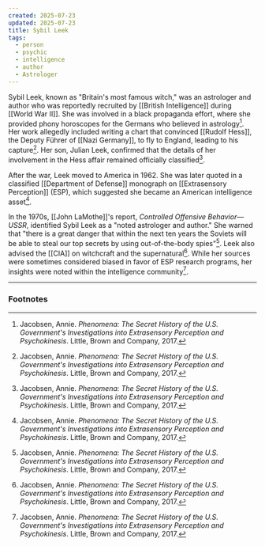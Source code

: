 ```yaml
---
created: 2025-07-23
updated: 2025-07-23
title: Sybil Leek
tags:
  - person
  - psychic
  - intelligence
  - author
  - Astrologer
---
```

Sybil Leek, known as "Britain's most famous witch," was an astrologer and author who was reportedly recruited by [[British Intelligence]] during [[World War II]]. She was involved in a black propaganda effort, where she provided phony horoscopes for the Germans who believed in astrology[^1]. Her work allegedly included writing a chart that convinced [[Rudolf Hess]], the Deputy Führer of [[Nazi Germany]], to fly to England, leading to his capture[^1]. Her son, Julian Leek, confirmed that the details of her involvement in the Hess affair remained officially classified[^1].

After the war, Leek moved to America in 1962. She was later quoted in a classified [[Department of Defense]] monograph on [[Extrasensory Perception]] (ESP), which suggested she became an American intelligence asset[^1].

In the 1970s, [[John LaMothe]]'s report, *Controlled Offensive Behavior—USSR*, identified Sybil Leek as a "noted astrologer and author." She warned that "there is a great danger that within the next ten years the Soviets will be able to steal our top secrets by using out-of-the-body spies"[^1]. Leek also advised the [[CIA]] on witchcraft and the supernatural[^1]. While her sources were sometimes considered biased in favor of ESP research programs, her insights were noted within the intelligence community[^1].

---

### Footnotes
[^1]: Jacobsen, Annie. *Phenomena: The Secret History of the U.S. Government's Investigations into Extrasensory Perception and Psychokinesis*. Little, Brown and Company, 2017.
